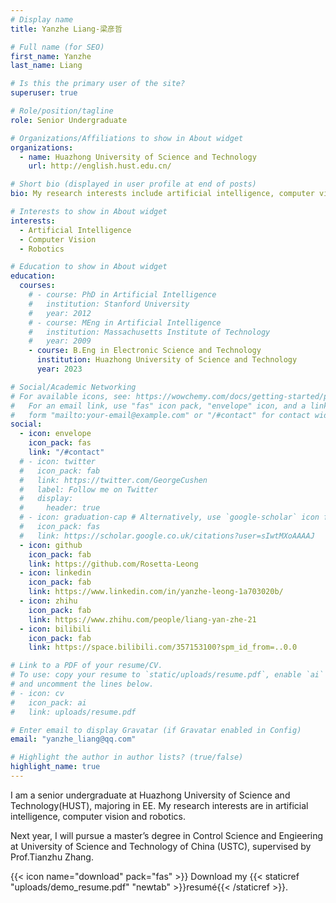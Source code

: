 ```yaml
---
# Display name
title: Yanzhe Liang-梁彦哲

# Full name (for SEO)
first_name: Yanzhe
last_name: Liang

# Is this the primary user of the site?
superuser: true

# Role/position/tagline
role: Senior Undergraduate

# Organizations/Affiliations to show in About widget
organizations:
  - name: Huazhong University of Science and Technology
    url: http://english.hust.edu.cn/

# Short bio (displayed in user profile at end of posts)
bio: My research interests include artificial intelligence, computer vision and robotics.

# Interests to show in About widget
interests:
  - Artificial Intelligence
  - Computer Vision
  - Robotics

# Education to show in About widget
education:
  courses:
    # - course: PhD in Artificial Intelligence
    #   institution: Stanford University
    #   year: 2012
    # - course: MEng in Artificial Intelligence
    #   institution: Massachusetts Institute of Technology
    #   year: 2009
    - course: B.Eng in Electronic Science and Technology
      institution: Huazhong University of Science and Technology
      year: 2023

# Social/Academic Networking
# For available icons, see: https://wowchemy.com/docs/getting-started/page-builder/#icons
#   For an email link, use "fas" icon pack, "envelope" icon, and a link in the
#   form "mailto:your-email@example.com" or "/#contact" for contact widget.
social:
  - icon: envelope
    icon_pack: fas
    link: "/#contact"
  # - icon: twitter
  #   icon_pack: fab
  #   link: https://twitter.com/GeorgeCushen
  #   label: Follow me on Twitter
  #   display:
  #     header: true
  # - icon: graduation-cap # Alternatively, use `google-scholar` icon from `ai` icon pack
  #   icon_pack: fas
  #   link: https://scholar.google.co.uk/citations?user=sIwtMXoAAAAJ
  - icon: github
    icon_pack: fab
    link: https://github.com/Rosetta-Leong
  - icon: linkedin
    icon_pack: fab
    link: https://www.linkedin.com/in/yanzhe-leong-1a703020b/
  - icon: zhihu
    icon_pack: fab
    link: https://www.zhihu.com/people/liang-yan-zhe-21
  - icon: bilibili
    icon_pack: fab
    link: https://space.bilibili.com/357153100?spm_id_from=..0.0

# Link to a PDF of your resume/CV.
# To use: copy your resume to `static/uploads/resume.pdf`, enable `ai` icons in `params.yaml`,
# and uncomment the lines below.
# - icon: cv
#   icon_pack: ai
#   link: uploads/resume.pdf

# Enter email to display Gravatar (if Gravatar enabled in Config)
email: "yanzhe_liang@qq.com"

# Highlight the author in author lists? (true/false)
highlight_name: true
---
```


I am a senior undergraduate at Huazhong University of Science and Technology(HUST), majoring in EE.
My research interests are in artificial intelligence, computer vision and robotics.

Next year, I will pursue a master’s degree in Control Science and Engieering at University of Science and Technology of China (USTC), supervised by Prof.Tianzhu Zhang.

{{< icon name="download" pack="fas" >}} Download my {{< staticref "uploads/demo_resume.pdf" "newtab" >}}resumé{{< /staticref >}}.
